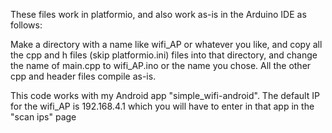These files work in platformio, and also work as-is in the Arduino IDE as follows:

Make a directory with a name like wifi_AP or whatever you like, and copy all the cpp and h files (skip platformio.ini) files into that directory, and change the name of main.cpp to wifi_AP.ino or the name you chose. All the other cpp and header files compile as-is.

This code works with my Android app "simple_wifi-android". The default IP for the wifi_AP is 192.168.4.1 which you will have to enter in that app in the "scan ips" page
